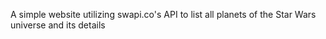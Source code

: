 A simple website utilizing swapi.co's API to list all planets of the Star Wars universe and its details

